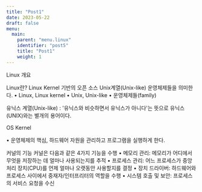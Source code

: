 ```yaml
---
title: "Post1"
date: 2023-05-22
draft: false
menu:
  main:
    parent: "menu.linux" 
    identifier: "post5"
    title: "Post1"
    weight: 1      
---
```


Linux 개요

Linux란?
Linux Kernel 기반의 오픈 소스 Unix계열(Unix-like) 운영체제들을 의미한다.
• Linux, Linux kernel
• Unix, Unix-like
• 운영체제들(family)

유닉스 계열(Unix-like) : '유닉스와 비슷하면서 유닉스가 아니다'는 뜻으로
유닉스(UNIX)와는 별개의 용어이다.


OS Kernel

• 운영체제의 핵심, 하드웨어 자원을 관리하고 프로그램을 실행하게 한다.

커널의 기능
커널은 다음과 같은 4가지 기능을 수행
• 메모리 관리: 메모리가 어디에서 무엇을 저장하는 데 얼마나 사용되는지를 추적
• 프로세스 관리: 어느 프로세스가 중앙 처리 장치(CPU)를 언제 얼마나 오랫동안 사용할지를 결정
• 장치 드라이버: 하드웨어와 프로세스 사이에서 중재자/인터프리터의 역할을 수행
• 시스템 호출 및 보안: 프로세스의 서비스 요청을 수신
